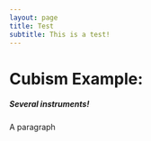 ```yaml
---
layout: page
title: Test
subtitle: This is a test!
---
```


<meta charset="utf-8">

<style>
    @import url(http://fonts.googleapis.com/css?family=Yanone+Kaffeesatz:400,700);
    @import url(/js/cubism/style.css);
</style>

<body>
    <h1> Cubism Example: </h1>
    <h5> Several instruments!</h5>
    <p>A paragraph</p>
    <script src="/js/cubism/d3.v2.js"></script>
    <script src="/js/cubism/cubism.v1.js"></script>
</body>

<script>
    var context = cubism.context()
        .step(1e4)
        .size(1440);
    
    // Add AXIS on TOP and BOTTOM
    d3.select("body").selectAll(".axis")
        .data(["top", "bottom"])
      .enter().append("div")
        .attr( "class", function(d) { return d + " axis"; } )
        .each( function(d) { d3.select(this).call(context.axis().ticks(12).orient(d)); } );
    
    // Add RULER LINE
    d3.select("body").append("div")
        .attr("class", "rule")
        .call(context.rule());
    
    // Add the different cubism graphic lines
    d3.select("body").selectAll(".horizon")
        .data(d3.range(1, 10).map(random))
      .enter().insert("div", ".bottom")
        .attr("class", "horizon")
        .call(context.horizon().extent([-10, 10]));
    
    // On mousemove, reposition the chart values to match the rule.
    context.on("focus", function(i) {
      d3.selectAll(".value").style("right", i == null ? null : context.size() - i + "px");
    });
    
    // Replace this with context.graphite and graphite.metric!
    function random(x) {
      var value = 0,
          values = [],
          i = 0,
          last;
      return context.metric(function(start, stop, step, callback) {
        start = +start, stop = +stop;
        if (isNaN(last)) last = start;
        while (last < stop) {
          last += step;
          value = Math.max(-10, Math.min(10, value + .8 * Math.random() - .4 + .2 * Math.cos(i += x * .02)));
          values.push(value);
        }
        callback(null, values = values.slice((start - stop) / step));
      }, x);
    }
</script>


<style>

</style>
